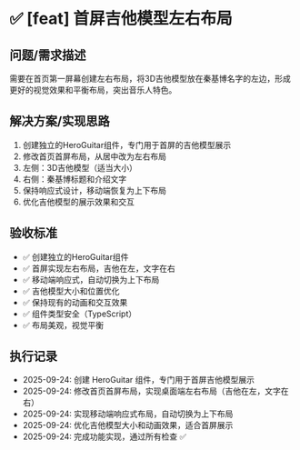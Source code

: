 # ✅ [feat] 首屏吉他模型左右布局

## 问题/需求描述
需要在首页第一屏幕创建左右布局，将3D吉他模型放在秦基博名字的左边，形成更好的视觉效果和平衡布局，突出音乐人特色。

## 解决方案/实现思路
1. 创建独立的HeroGuitar组件，专门用于首屏的吉他模型展示
2. 修改首页首屏布局，从居中改为左右布局
3. 左侧：3D吉他模型（适当大小）
4. 右侧：秦基博标题和介绍文字
5. 保持响应式设计，移动端恢复为上下布局
6. 优化吉他模型的展示效果和交互

## 验收标准
- ✅ 创建独立的HeroGuitar组件
- ✅ 首屏实现左右布局，吉他在左，文字在右
- ✅ 移动端响应式，自动切换为上下布局
- ✅ 吉他模型大小和位置优化
- ✅ 保持现有的动画和交互效果
- ✅ 组件类型安全（TypeScript）
- ✅ 布局美观，视觉平衡

## 执行记录
- 2025-09-24: 创建 HeroGuitar 组件，专门用于首屏吉他模型展示
- 2025-09-24: 修改首页首屏布局，实现桌面端左右布局（吉他在左，文字在右）
- 2025-09-24: 实现移动端响应式布局，自动切换为上下布局
- 2025-09-24: 优化吉他模型大小和动画效果，适合首屏展示
- 2025-09-24: 完成功能实现，通过所有检查 ✅